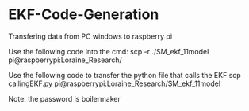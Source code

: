# EKF-Code-Generation

Transfering data from PC windows to raspberry pi

Use the following code into the cmd: 
scp -r ./SM_ekf_11model pi@raspberrypi:Loraine_Research/

Use the following code to transfer the python file that calls the EKF
scp callingEKF.py pi@raspberrypi:Loraine_Research/SM_ekf_11model


Note: the password is boilermaker
